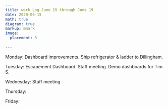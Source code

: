 ```yaml
---
title: work Log June 15 through June 19
date: 2020-06-15
math: true
diagram: true
markup: mmark
image:
  placement: 3
  
---
```


Monday: Dashboard improvements. Ship refrigerator & ladder to Dillingham.

Tuesday: Escapement Dashboard. Staff meeting. Demo dashboards for Tim S.

Wednesday: Staff meeting

Thursday: 

Friday:  

